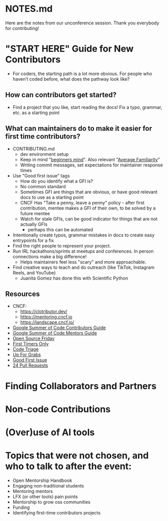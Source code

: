# NOTES.md
Here are the notes from our unconference session. Thank you everybody for contributing!

# "START HERE" Guide for New Contributors
- For coders, the starting path is a lot more obvious. For people who haven’t coded before, what does the pathway look like?

## How can contributors get started?
- Find a project that you like, start reading the docs! Fix a typo, grammar, etc. as a starting point

## What can maintainers do to make it easier for first time contributors?
- CONTRIBUTING.md
  - dev environment setup
  - Keep in mind "[beginners mind](https://en.wikipedia.org/wiki/Shoshin)". Also relevant "[Average Familiarity](https://xkcd.com/2501/)"
  - Writing commit messages, set expectations for maintainer response times
- Use "Good first issue" tags
  - How do you identify what a GFI is?
  - No common standard
  - Sometimes GFI are things that are obvious, or have good relevant docs to use as a starting point
  - CNCF Has "Take a penny, leave a penny" policy - after first contribution, mentee makes a GFI of their own, to be solved by a future mentee
  - Watch for stale GFIs, can be good indicator for things that are not actually GFIs
    - perhaps this can be automated
- Intentionally create typos, grammar mistakes in docs to create easy entrypoints for a fix
- Find the right people to represent your project. 
- Run IRL hackathons/sprints at meetups and conferences. In person connections make a big difference!
  - Helps maintainers feel less "scary" and more approachable.
- Find creative ways to teach and do outreach (like TikTok, Instagram Reels, and YouTube)
  - Juanita Gomez has done this with Scientific Python



## Resources
- CNCF: 
  - https://clotributor.dev/
  - https://mentoring.cncf.io
  - https://landscape.cncf.io/
- [Google Summer of Code Contributors Guide](https://google.github.io/gsocguides/student/)
- [Google Summer of Code Mentors Guide](https://google.github.io/gsocguides/mentor/)
- [Open Source Friday](https://opensourcefriday.com/)
- [First Timers Only](https://www.firsttimersonly.com/)
- [Code Triage](https://www.codetriage.com/)
- [Up For Grabs](https://up-for-grabs.net/#/)
- [Good First Issue](https://goodfirstissue.dev/)
- [24 Pull Requests](https://24pullrequests.com/)


# Finding Collaborators and Partners



# Non-code Contributions

# (Over)use of AI tools


# Topics that were not chosen, and who to talk to after the event:

- Open Mentorship Handbook
- Engaging non-traditional students
- Mentoring mentors
- LFX (or other tools) pain points
- Mentorship to grow oss communities
- Funding
- Identifying first-time contributors projects
